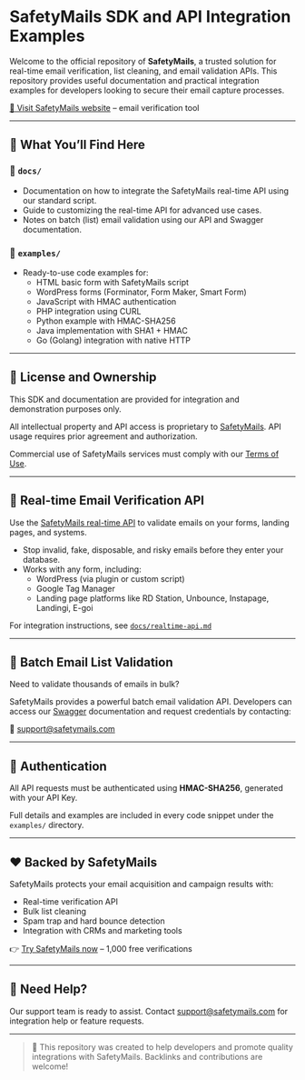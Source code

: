 # SafetyMails SDK and API Integration Examples

Welcome to the official repository of **SafetyMails**, a trusted solution for real-time email verification, list cleaning, and email validation APIs. This repository provides useful documentation and practical integration examples for developers looking to secure their email capture processes.

[🔗 Visit SafetyMails website](https://www.safetymails.com) – email verification tool

---

## 🚀 What You’ll Find Here

### 📁 `docs/`
- Documentation on how to integrate the SafetyMails real-time API using our standard script.
- Guide to customizing the real-time API for advanced use cases.
- Notes on batch (list) email validation using our API and Swagger documentation.

### 📁 `examples/`
- Ready-to-use code examples for:
  - HTML basic form with SafetyMails script
  - WordPress forms (Forminator, Form Maker, Smart Form)
  - JavaScript with HMAC authentication
  - PHP integration using CURL
  - Python example with HMAC-SHA256
  - Java implementation with SHA1 + HMAC
  - Go (Golang) integration with native HTTP

---

## 🔐 License and Ownership

This SDK and documentation are provided for integration and demonstration purposes only.

All intellectual property and API access is proprietary to [SafetyMails](https://www.safetymails.com). API usage requires prior agreement and authorization. 

Commercial use of SafetyMails services must comply with our [Terms of Use](https://www.safetymails.com/terms-of-use/).

---

## 📌 Real-time Email Verification API
Use the [SafetyMails real-time API](https://www.safetymails.com/email-checker-api/) to validate emails on your forms, landing pages, and systems.

- Stop invalid, fake, disposable, and risky emails before they enter your database.
- Works with any form, including:
  - WordPress (via plugin or custom script)
  - Google Tag Manager
  - Landing page platforms like RD Station, Unbounce, Instapage, Landingi, E-goi

For integration instructions, see [`docs/realtime-api.md`](./docs/realtime-api.md)

---

## 📂 Batch Email List Validation
Need to validate thousands of emails in bulk?

SafetyMails provides a powerful batch email validation API. Developers can access our [Swagger](https://panel.safetymails.com/swagger_api2.html) documentation and request credentials by contacting:

📧 support@safetymails.com

---

## 🔄 Authentication
All API requests must be authenticated using **HMAC-SHA256**, generated with your API Key.

Full details and examples are included in every code snippet under the `examples/` directory.

---

## ❤️ Backed by SafetyMails
SafetyMails protects your email acquisition and campaign results with:

- Real-time verification API
- Bulk list cleaning
- Spam trap and hard bounce detection
- Integration with CRMs and marketing tools

👉 [Try SafetyMails now](https://www.safetymails.com) – 1,000 free verifications

---

## 🤝 Need Help?
Our support team is ready to assist. Contact [support@safetymails.com](mailto:support@safetymails.com) for integration help or feature requests.

---

> 📌 This repository was created to help developers and promote quality integrations with SafetyMails. Backlinks and contributions are welcome!
